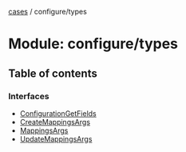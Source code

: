 [cases](../server_client_api.md) / configure/types

# Module: configure/types

## Table of contents

### Interfaces

- [ConfigurationGetFields](../interfaces/configure_types.configurationgetfields.md)
- [CreateMappingsArgs](../interfaces/configure_types.createmappingsargs.md)
- [MappingsArgs](../interfaces/configure_types.mappingsargs.md)
- [UpdateMappingsArgs](../interfaces/configure_types.updatemappingsargs.md)
